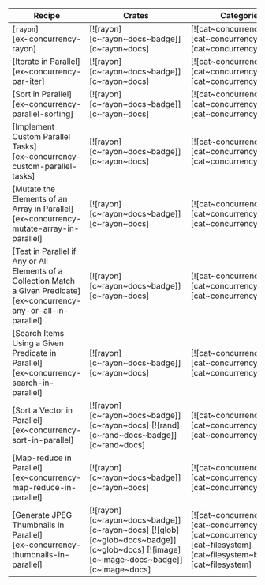 | Recipe | Crates | Categories |
|--------|--------|------------|
| [`rayon`][ex~concurrency-rayon] | [![rayon][c~rayon~docs~badge]][c~rayon~docs] | [![cat~concurrency][cat~concurrency~badge]][cat~concurrency] |
| [Iterate in Parallel][ex~concurrency-par-iter] | [![rayon][c~rayon~docs~badge]][c~rayon~docs] | [![cat~concurrency][cat~concurrency~badge]][cat~concurrency] |
| [Sort in Parallel][ex~concurrency-parallel-sorting] | [![rayon][c~rayon~docs~badge]][c~rayon~docs] | [![cat~concurrency][cat~concurrency~badge]][cat~concurrency] |
| [Implement Custom Parallel Tasks][ex~concurrency-custom-parallel-tasks] | [![rayon][c~rayon~docs~badge]][c~rayon~docs] | [![cat~concurrency][cat~concurrency~badge]][cat~concurrency] |
| [Mutate the Elements of an Array in Parallel][ex~concurrency-mutate-array-in-parallel] | [![rayon][c~rayon~docs~badge]][c~rayon~docs] | [![cat~concurrency][cat~concurrency~badge]][cat~concurrency] |
| [Test in Parallel if Any or All Elements of a Collection Match a Given Predicate][ex~concurrency-any-or-all-in-parallel] | [![rayon][c~rayon~docs~badge]][c~rayon~docs] | [![cat~concurrency][cat~concurrency~badge]][cat~concurrency] |
| [Search Items Using a Given Predicate in Parallel][ex~concurrency-search-in-parallel] | [![rayon][c~rayon~docs~badge]][c~rayon~docs] | [![cat~concurrency][cat~concurrency~badge]][cat~concurrency] |
| [Sort a Vector in Parallel][ex~concurrency-sort-in-parallel] | [![rayon][c~rayon~docs~badge]][c~rayon~docs] [![rand][c~rand~docs~badge]][c~rand~docs] | [![cat~concurrency][cat~concurrency~badge]][cat~concurrency] |
| [Map-reduce in Parallel][ex~concurrency-map-reduce-in-parallel] | [![rayon][c~rayon~docs~badge]][c~rayon~docs] | [![cat~concurrency][cat~concurrency~badge]][cat~concurrency] |
| [Generate JPEG Thumbnails in Parallel][ex~concurrency-thumbnails-in-parallel] | [![rayon][c~rayon~docs~badge]][c~rayon~docs] [![glob][c~glob~docs~badge]][c~glob~docs] [![image][c~image~docs~badge]][c~image~docs] | [![cat~concurrency][cat~concurrency~badge]][cat~concurrency] [![cat~filesystem][cat~filesystem~badge]][cat~filesystem] |
